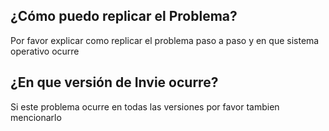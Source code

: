 ## ¿Cómo puedo replicar el Problema? 
Por favor explicar como replicar el problema paso a paso y en que sistema operativo ocurre
## ¿En que versión de Invie ocurre?
Si este problema ocurre en todas las versiones por favor tambien mencionarlo
